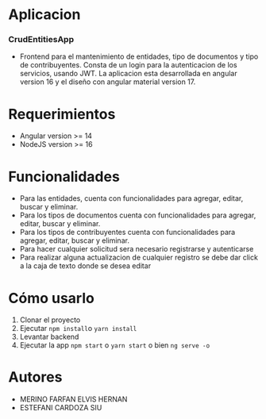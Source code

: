 # Aplicacion
### CrudEntitiesApp
* Frontend para el mantenimiento de entidades, tipo de documentos y tipo de contribuyentes. Consta de un login para la autenticacion de los servicios, usando JWT. La aplicacion esta desarrollada en angular version 16 y el diseño con angular material version 17.

# Requerimientos
* Angular version >= 14
* NodeJS version >= 16

# Funcionalidades

* Para las entidades, cuenta con funcionalidades para agregar, editar, buscar y eliminar.
* Para los tipos de documentos cuenta con funcionalidades para agregar, editar, buscar y eliminar.
* Para los tipos de contribuyentes cuenta con funcionalidades para agregar, editar, buscar y eliminar.
* Para hacer cualquier solicitud sera necesario registrarse y autenticarse
* Para realizar alguna actualizacion de cualquier registro se debe dar click a la caja de texto donde se desea editar

# Cómo usarlo

1. Clonar el proyecto
2. Ejecutar ```npm install```o ```yarn install```
3. Levantar backend
4. Ejecutar la app ```npm start``` o ```yarn start``` o bien ```ng serve -o```

# Autores
* MERINO FARFAN ELVIS HERNAN
* ESTEFANI CARDOZA SIU
